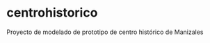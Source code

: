 centrohistorico
===============

Proyecto de modelado de prototipo de centro histórico de Manizales
